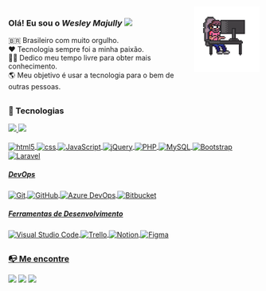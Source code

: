 <div>
  <img align="right" src="https://raw.githubusercontent.com/majully/majully/main/code-dev.gif" width="26%"/>
</div>

### Olá! Eu sou o ***Wesley Majully*** <img src="https://raw.githubusercontent.com/kaueMarques/kaueMarques/master/hi.gif" width="30px">

🇧🇷 Brasileiro com muito orgulho.<br/>
❤️ Tecnologia sempre foi a minha paixão.<br/>
👨‍💻 Dedico meu tempo livre para obter mais conhecimento.<br/>
🌎 Meu objetivo é usar a tecnologia para o bem de outras pessoas.

<h2></h2>

**<h3>🚀 Tecnologias</h3>**

<div>
  <a href="https://github.com/majully">
  <img height="180em" src="https://github-readme-stats.vercel.app/api?username=majully&show_icons=true&theme=dark&include_all_commits=true&count_private=true"/>
  <img height="180em" src="https://github-readme-stats.vercel.app/api/top-langs/?username=majully&layout=compact&langs_count=7&theme=dark"/>
</div>

<br/>

<div style="display: inline_block">
  <img align="center" alt="html5" src="https://img.shields.io/badge/HTML5-E56027?style=for-the-badge&logo=html5&logoColor=white" />
  <img align="center" alt="css" src="https://img.shields.io/badge/CSS3-1572B6?style=for-the-badge&logo=css3&logoColor=white" />
  <img align="center" alt="JavaScript" src="https://img.shields.io/badge/JavaScript-F7DF1E?style=for-the-badge&logo=javascript&logoColor=black" />
  <img align="center" alt="jQuery" src="https://img.shields.io/badge/jQuery-0769AD?style=for-the-badge&logo=jquery&logoColor=white" />
  <img align="center" alt="PHP" src="https://img.shields.io/badge/PHP-777BB4?style=for-the-badge&logo=php&logoColor=white" />
  <img align="center" alt="MySQL" src="https://img.shields.io/badge/MySQL-214C66?style=for-the-badge&logo=mysql&logoColor=white" />
  <img align="center" alt="Bootstrap" src="https://img.shields.io/badge/Bootstrap-563D7C?style=for-the-badge&logo=bootstrap&logoColor=white" />
  <img align="center" alt="Laravel" src="https://img.shields.io/badge/Laravel-FF2D20?style=for-the-badge&logo=laravel&logoColor=white" />
</div>

<h5>DevOps</h5>
<div style="display: inline_block">
  <img align="center" alt="Git" src="https://img.shields.io/badge/Git-E84D31?style=for-the-badge&logo=git&logoColor=white" />
  <img align="center" alt="GitHub" src="https://img.shields.io/badge/GitHub-1B1F23?style=for-the-badge&logo=github&logoColor=white" />
  <img align="center" alt="Azure DevOps" src="https://img.shields.io/badge/Azure DevOps-0072C9?style=for-the-badge&logo=microsoft-azure&logoColor=white" />
  <img align="center" alt="Bitbucket" src="https://img.shields.io/badge/Bitbucket-330F63?style=for-the-badge&logo=bitbucket&logoColor=white" />
</div>

<h5>Ferramentas de Desenvolvimento</h5>
<div style="display: inline_block">
  <img align="center" alt="Visual Studio Code" src="https://img.shields.io/badge/-Visual%20Studio%20Code-333333?style=for-the-badge&logo=visual-studio-code&logoColor=007ACC" />
  <img align="center" alt="Trello" src="https://img.shields.io/badge/-Trello-333333?style=for-the-badge&logo=Trello&logoColor=007ACC" />
  <img align="center" alt="Notion" src="https://img.shields.io/badge/-Notion-333333?style=for-the-badge&logo=Notion&logoColor=007ACC" />
  <img align="center" alt="Figma" src="https://img.shields.io/badge/-Figma-333333?style=for-the-badge&logo=Figma&logoColor=007ACC" />
</div>

<h2></h2>

**<h3>📭 Me encontre</h3>**

<div> 
  <a href = "mailto:wesleymajully@hotmail.com"><img src="https://img.shields.io/badge/Microsoft_Outlook-0078D4?style=for-the-badge&logo=microsoft-outlook&logoColor=white" target="_blank"></a>
  <a href="https://www.linkedin.com/in/wesleymajully/" target="_blank"><img src="https://img.shields.io/badge/-LinkedIn-%230077B5?style=for-the-badge&logo=linkedin&logoColor=white" target="_blank"></a>
  <a href="https://www.instagram.com/majully/" target="_blank"><img src="https://img.shields.io/badge/-Instagram-b5179e?style=for-the-badge&logo=instagram&logoColor=white" target="_blank"></a>
</div>
